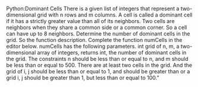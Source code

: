 Python:Dominant Cells
 There is a given list of integers that represent a two-dimensional grid with n rows and m columns. A cell is called a dominant cell if it has a strictly greater value than all of its neighbors. Two cells are neighbors when they share a common side or a common corner. So a cell can have up to 8 neighbors. Determine the number of dominant cells in the grid. So the function description. Complete the function numCells in the editor below. numCells has the following parameters. int grid of n, m, a two-dimensional array of integers, returns int, the number of dominant cells in the grid. The constraints n should be less than or equal to n, and m should be less than or equal to 500. There are at least two cells in the grid. And the grid of i, j should be less than or equal to 1, and should be greater than or a grid i, j should be greater than 1, but less than or equal to 100.”